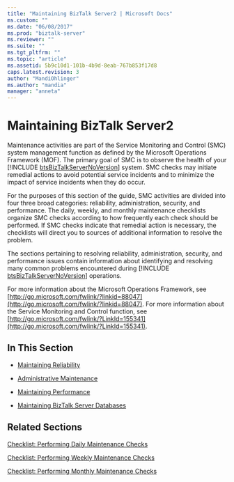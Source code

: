 ```yaml
---
title: "Maintaining BizTalk Server2 | Microsoft Docs"
ms.custom: ""
ms.date: "06/08/2017"
ms.prod: "biztalk-server"
ms.reviewer: ""
ms.suite: ""
ms.tgt_pltfrm: ""
ms.topic: "article"
ms.assetid: 5b9c10d1-101b-4b9d-8eab-767b853f17d8
caps.latest.revision: 3
author: "MandiOhlinger"
ms.author: "mandia"
manager: "anneta"
---
```

# Maintaining BizTalk Server2
Maintenance activities are part of the Service Monitoring and Control (SMC) system management function as defined by the Microsoft Operations Framework (MOF). The primary goal of SMC is to observe the health of your [!INCLUDE [btsBizTalkServerNoVersion](../includes/btsbiztalkservernoversion-md.md)] system. SMC checks may initiate remedial actions to avoid potential service incidents and to minimize the impact of service incidents when they do occur.  
  
 For the purposes of this section of the guide, SMC activities are divided into four three broad categories: reliability, administration, security, and performance. The daily, weekly, and monthly maintenance checklists organize SMC checks according to how frequently each check should be performed. If SMC checks indicate that remedial action is necessary, the checklists will direct you to sources of additional information to resolve the problem.  
  
 The sections pertaining to resolving reliability, administration, security, and performance issues contain information about identifying and resolving many common problems encountered during [!INCLUDE [btsBizTalkServerNoVersion](../includes/btsbiztalkservernoversion-md.md)] operations.  
  
 For more information about the Microsoft Operations Framework, see [http://go.microsoft.com/fwlink/?linkid=88047](http://go.microsoft.com/fwlink/?linkid=88047). For more information about the Service Monitoring and Control function, see [http://go.microsoft.com/fwlink/?LinkId=155341](http://go.microsoft.com/fwlink/?LinkId=155341).  
  
## In This Section  
  
-   [Maintaining Reliability](../technical-guides/maintaining-reliability.md)  
  
-   [Administrative Maintenance](../technical-guides/administrative-maintenance.md)  
  
-   [Maintaining Performance](../technical-guides/maintaining-performance.md)  
  
-   [Maintaining BizTalk Server Databases](../technical-guides/maintaining-biztalk-server-databases.md)  
  
## Related Sections  
 [Checklist: Performing Daily Maintenance Checks](../technical-guides/checklist-performing-daily-maintenance-checks.md)  
  
 [Checklist: Performing Weekly Maintenance Checks](../technical-guides/checklist-performing-weekly-maintenance-checks.md)  
  
 [Checklist: Performing Monthly Maintenance Checks](../technical-guides/checklist-performing-monthly-maintenance-checks.md)